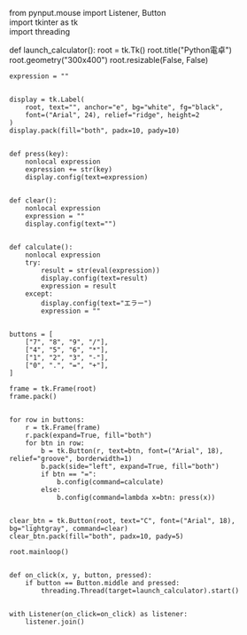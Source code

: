     
from pynput.mouse import Listener, Button  
import tkinter as tk                       
import threading                           

   
def launch_calculator():
    root = tk.Tk()
    root.title("Python電卓")
    root.geometry("300x400")
    root.resizable(False, False)

    expression = ""

   
    display = tk.Label(
        root, text="", anchor="e", bg="white", fg="black",
        font=("Arial", 24), relief="ridge", height=2
    )
    display.pack(fill="both", padx=10, pady=10)

    
    def press(key):
        nonlocal expression
        expression += str(key)
        display.config(text=expression)

   
    def clear():
        nonlocal expression
        expression = ""
        display.config(text="")
   
   
    def calculate():
        nonlocal expression
        try:
            result = str(eval(expression))
            display.config(text=result)
            expression = result
        except:
            display.config(text="エラー")
            expression = ""

    
    buttons = [
        ["7", "8", "9", "/"],
        ["4", "5", "6", "*"],
        ["1", "2", "3", "-"],
        ["0", ".", "=", "+"],
    ]

    frame = tk.Frame(root)
    frame.pack()

   
    for row in buttons:
        r = tk.Frame(frame)
        r.pack(expand=True, fill="both")
        for btn in row:
            b = tk.Button(r, text=btn, font=("Arial", 18), relief="groove", borderwidth=1)
            b.pack(side="left", expand=True, fill="both")
            if btn == "=":
                b.config(command=calculate)
            else:
                b.config(command=lambda x=btn: press(x))

    
    clear_btn = tk.Button(root, text="C", font=("Arial", 18), bg="lightgray", command=clear)
    clear_btn.pack(fill="both", padx=10, pady=5)

    root.mainloop()

   
    def on_click(x, y, button, pressed):
        if button == Button.middle and pressed:
            threading.Thread(target=launch_calculator).start()

   
    with Listener(on_click=on_click) as listener:
        listener.join()
